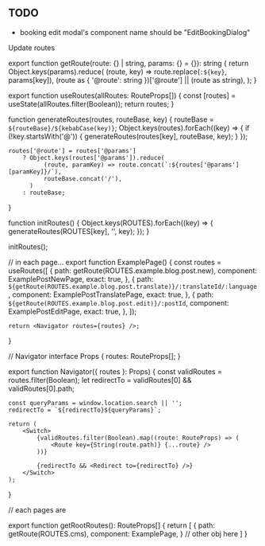## TODO
- booking edit modal's component name should be "EditBookingDialog"

Update routes

export function getRoute(route: {} | string, params: {} = {}): string {
    return Object.keys(params).reduce(
        (route, key) => route.replace(`:${key}`, params[key]),
        (route as { '@route': string })['@route'] || (route as string),
    );
}

export function useRoutes(allRoutes: RouteProps[]) {
    const [routes] = useState(allRoutes.filter(Boolean));
    return routes;
}

function generateRoutes(routes, routeBase, key) {
    routeBase = `${routeBase}/${kebabCase(key)}`;
    Object.keys(routes).forEach((key) => {
        if (!key.startsWith('@')) {
            generateRoutes(routes[key], routeBase, key);
        }
    });

    routes['@route'] = routes['@params']
        ? Object.keys(routes['@params']).reduce(
              (route, paramKey) => route.concat(`:${routes['@params'][paramKey]}/`),
              routeBase.concat('/'),
          )
        : routeBase;
}

function initRoutes() {
    Object.keys(ROUTES).forEach((key) => {
        generateRoutes(ROUTES[key], '', key);
    });
}

initRoutes();


// in each page...
export function ExamplePage() {
    const routes = useRoutes([
        {
            path: getRoute(ROUTES.example.blog.post.new),
            component: ExamplePostNewPage,
            exact: true,
        },
        {
            path: `${getRoute(ROUTES.example.blog.post.translate)}/:translateId/:language`,
            component: ExamplePostTranslatePage,
            exact: true,
        },
        {
            path: `${getRoute(ROUTES.example.blog.post.edit)}/:postId`,
            component: ExamplePostEditPage,
            exact: true,
        },
    ]);

    return <Navigator routes={routes} />;
}

// Navigator 
interface Props {
    routes: RouteProps[];
}

export function Navigator({ routes }: Props) {
    const validRoutes = routes.filter(Boolean);
    let redirectTo = validRoutes[0] && validRoutes[0].path;

    const queryParams = window.location.search || '';
    redirectTo = `${redirectTo}${queryParams}`;

    return (
        <Switch>
            {validRoutes.filter(Boolean).map((route: RouteProps) => (
                <Route key={String(route.path)} {...route} />
            ))}

            {redirectTo && <Redirect to={redirectTo} />}
        </Switch>
    );
}


// each pages are

export function getRootRoutes(): RouteProps[] {
    return [
        {
            path: getRoute(ROUTES.cms),
            component: ExamplePage,
        }
        // other obj here
    ]
}

